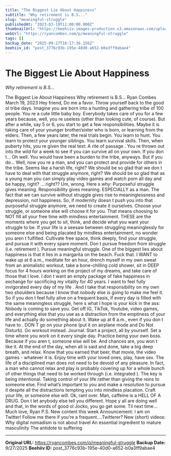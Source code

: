```yaml
---
title: "The Biggest Lie About Happiness"
subtitle: "Why retirement is B.S..."
slug: "meaningful-struggle"
publishedAt: "2023-03-19T11:00:00.000Z"
thumbnailUrl: "https://beehiiv-images-production.s3.amazonaws.com/uploads/asset/file/5dd26deb-e333-47c3-bc86-beadeb9a44cd/d-jonez-jj4x2mlEYQ0-unsplash.jpg?t=1679196264"
webUrl: "https://ryancombes.com/p/meaningful-struggle"
tags: []
backup_date: "2025-09-27T18:17:36.156Z"
beehiiv_id: "post_3776c93b-195e-40d0-a652-b0a3ff9abae4"
---
```


# The Biggest Lie About Happiness

*Why retirement is B.S...*



The Biggest Lie About Happiness Why retirement is B.S... Ryan Combes March 19, 2023 Hey friend, Do me a favor. Throw yourself back to the good ol tribe days. Imagine you are born into a hunting and gathering tribe of 100 people. You re a cute little baby boy. Everybody takes care of you for a few years because, well, you re useless (other than looking cute, of course). But after a while, say 5 or 6, you start to get a few responsibilities. Maybe it is taking care of your younger brother/sister who is born, or learning from the elders. Then, a few years later, the real trials begin. You learn to hunt. You learn to protect your younger siblings. You learn survival skills. Then, when puberty hits, you re given the real test: A rite of passage . You re thrown out into the wild for a week to see if you can survive all on your own. If you don t... Oh well. You would have been a burden to the tribe, anyways. But if you do... Well, now you re a man, and you can protect and provide for others in the tribe. Seems like a harsh life, right? We should be so glad that we don t have to deal with that struggle anymore, right? We should be so glad that as a young man you can simply play video games and watch porn all day and be happy, right? ....right?? Um, wrong. Here s why: Purposeful struggle gives meaning. Responsibility gives meaning. ESPECIALLY as a man. The fact that we can survive without struggle gives rise to meaninglessness and depression, not happiness. So, if modernity doesn t push you into that purposeful struggle anymore, we need to create it ourselves. Choose your struggle, or someone else will choose it for you. That means choosing to NOT fill all your free time with mindless entertainment. THESE are the moments where you get to sit, think, and decide what you want your struggle to be. If your life is a seesaw between struggling meaninglessly for someone else and being placated by mindless entertainment, no wonder you aren t fulfilled. Cultivate free space, think deeply, find your struggle, and pursue it with every spare moment. Don t pursue freedom from struggle (i.e. retirement ). Pursue meaningful struggle. One of the biggest lies about happiness is that it lies in a margarita on the beach. Fuck that. I WANT to wake up at 6 a.m., meditate for an hour, drench myself in my own sweat from an animalistic workout, take a bone-chilling cold shower, sit in DEEP focus for 4 hours working on the project of my dreams, and take care of those that I love. I don t want an empty package of fake happiness in exchange for sacrificing my vitality for 40 years. I want to feel fully invigorated every day of my life . And I take that responsibility on my own two shoulders because I know that nobody else is going to make me feel it. So if you don t feel fully alive on a frequent basis, if every day is filled with the same meaningless struggle, here s what I hope is your kick in the ass: Nobody is coming to save you. Get off IG, TikTok, Youtube, video games, and everything else that you use as a distraction from the emptiness of your life and actually do something about it. Wake up at 6 a.m., even if you don t have to . DON T go on your phone (put it on airplane mode and Do Not Disturb). Go workout instead. Journal. Start a project, all by yourself. Set a time where you work on it every single day. Practice being your own boss. Because if you aren t, someone else will be. And chances are, you won t like it. At the end of the day, when all is said and done, take a big deep breath, and relax. Know that you earned that beer, that movie, the video games - whatever it is. Enjoy time with your loved ones, play, have sex. The life of a disciplined man does not need to be devoid of any pleasure. In fact, a man who cannot relax and play is probably covering up for a whole bunch of other things that need to be worked through (i.e. integrated ). The key is being intentional. Taking control of your life rather than giving the reins to someone else. Find what’s important to you and make a resolution to pursue it despite all the distractions tempting you into mindless placation. Craft your life, or someone else will. Ok, rant over. Man, caffeine is a HELL OF A DRUG. Don t let anybody else tell you different. Hope y all are doing well and that, in the words of good ol Jocko, you go get some. Til next time… Much love, Ryan P.S. New content this week Announcement: I am on Twitter! Follow me there if you’re a frequent….Twitterer? New (short) videos: Why digital nomadism is not about travel An essential ingredient to mature masculinity The antidote to suffering

---

**Original URL:** https://ryancombes.com/p/meaningful-struggle
**Backup Date:** 9/27/2025
**Beehiiv ID:** post_3776c93b-195e-40d0-a652-b0a3ff9abae4
